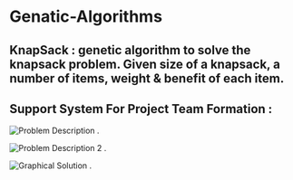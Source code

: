 # Genatic-Algorithms

## KnapSack : genetic algorithm to solve the knapsack problem. Given size of a knapsack, a number of items, weight & benefit of each item.

## Support System For Project Team Formation :</br>

![Problem Description](https://i.ibb.co/D1hdHvD/1.png) .

![Problem Description 2](https://i.ibb.co/xmrGB1z/2.png) .

![Graphical Solution](https://i.ibb.co/1mw0wMP/sol-Graph.png) .
